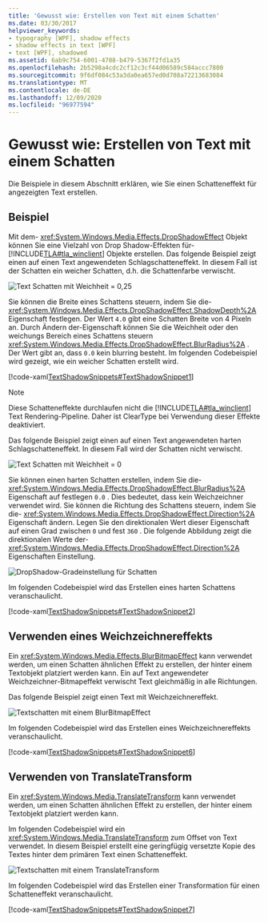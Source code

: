 ```yaml
---
title: 'Gewusst wie: Erstellen von Text mit einem Schatten'
ms.date: 03/30/2017
helpviewer_keywords:
- typography [WPF], shadow effects
- shadow effects in text [WPF]
- text [WPF], shadowed
ms.assetid: 6ab9c754-6001-4708-b479-5367f2fd1a35
ms.openlocfilehash: 2b5298a4cdc2cf12c3cf44d06589c584accc7800
ms.sourcegitcommit: 9f6df084c53a3da0ea657ed0d708a72213683084
ms.translationtype: MT
ms.contentlocale: de-DE
ms.lasthandoff: 12/09/2020
ms.locfileid: "96977594"
---
```

# <a name="how-to-create-text-with-a-shadow"></a>Gewusst wie: Erstellen von Text mit einem Schatten
Die Beispiele in diesem Abschnitt erklären, wie Sie einen Schatteneffekt für angezeigten Text erstellen.  
  
## <a name="example"></a>Beispiel  
 Mit dem- <xref:System.Windows.Media.Effects.DropShadowEffect> Objekt können Sie eine Vielzahl von Drop Shadow-Effekten für- [!INCLUDE[TLA#tla_winclient](../../../includes/tlasharptla-winclient-md.md)] Objekte erstellen. Das folgende Beispiel zeigt einen auf einen Text angewendeten Schlagschatteneffekt. In diesem Fall ist der Schatten ein weicher Schatten, d.h. die Schattenfarbe verwischt.  
  
 ![Text Schatten mit Weichheit &#61; 0,25](./media/how-to-create-text-with-a-shadow/drop-shadow-text-effect.jpg)
  
 Sie können die Breite eines Schattens steuern, indem Sie die- <xref:System.Windows.Media.Effects.DropShadowEffect.ShadowDepth%2A> Eigenschaft festlegen. Der Wert `4.0` gibt eine Schatten Breite von 4 Pixeln an. Durch Ändern der-Eigenschaft können Sie die Weichheit oder den weichungs Bereich eines Schattens steuern <xref:System.Windows.Media.Effects.DropShadowEffect.BlurRadius%2A> . Der Wert gibt an, dass `0.0` kein blurring besteht. Im folgenden Codebeispiel wird gezeigt, wie ein weicher Schatten erstellt wird.  
  
 [!code-xaml[TextShadowSnippets#TextShadowSnippet1](~/samples/snippets/csharp/VS_Snippets_Wpf/TextShadowSnippets/CS/SingleShadows.xaml#textshadowsnippet1)]  
  
> [!NOTE]
> Diese Schatteneffekte durchlaufen nicht die [!INCLUDE[TLA#tla_winclient](../../../includes/tlasharptla-winclient-md.md)] Text Rendering-Pipeline. Daher ist ClearType bei Verwendung dieser Effekte deaktiviert.  
  
 Das folgende Beispiel zeigt einen auf einen Text angewendeten harten Schlagschatteneffekt. In diesem Fall wird der Schatten nicht verwischt.  
  
 ![Text Schatten mit Weichheit &#61; 0](./media/how-to-create-text-with-a-shadow/text-shadow-softness.jpg)
  
 Sie können einen harten Schatten erstellen, indem Sie die- <xref:System.Windows.Media.Effects.DropShadowEffect.BlurRadius%2A> Eigenschaft auf festlegen `0.0` . Dies bedeutet, dass kein Weichzeichner verwendet wird. Sie können die Richtung des Schattens steuern, indem Sie die- <xref:System.Windows.Media.Effects.DropShadowEffect.Direction%2A> Eigenschaft ändern. Legen Sie den direktionalen Wert dieser Eigenschaft auf einen Grad zwischen `0` und fest `360` . Die folgende Abbildung zeigt die direktionalen Werte der- <xref:System.Windows.Media.Effects.DropShadowEffect.Direction%2A> Eigenschaften Einstellung.  
  
 ![DropShadow-Gradeinstellung für Schatten](./media/how-to-create-text-with-a-shadow/drop-shadow-degree-setting.png)
  
 Im folgenden Codebeispiel wird das Erstellen eines harten Schattens veranschaulicht.  
  
 [!code-xaml[TextShadowSnippets#TextShadowSnippet2](~/samples/snippets/csharp/VS_Snippets_Wpf/TextShadowSnippets/CS/SingleShadows.xaml#textshadowsnippet2)]  
  
## <a name="using-a-blur-effect"></a>Verwenden eines Weichzeichnereffekts  
 Ein <xref:System.Windows.Media.Effects.BlurBitmapEffect> kann verwendet werden, um einen Schatten ähnlichen Effekt zu erstellen, der hinter einem Textobjekt platziert werden kann. Ein auf Text angewendeter Weichzeichner-Bitmapeffekt verwischt Text gleichmäßig in alle Richtungen.  
  
 Das folgende Beispiel zeigt einen Text mit Weichzeichnereffekt.  
  
 ![Textschatten mit einem BlurBitmapEffect](./media/how-to-create-text-with-a-shadow/text-shadow-blur-effect.jpg)  
  
 Im folgenden Codebeispiel wird das Erstellen eines Weichzeichnereffekts veranschaulicht.  
  
 [!code-xaml[TextShadowSnippets#TextShadowSnippet6](~/samples/snippets/csharp/VS_Snippets_Wpf/TextShadowSnippets/CS/BlurShadows.xaml#textshadowsnippet6)]  
  
## <a name="using-a-translate-transform"></a>Verwenden von TranslateTransform  
 Ein <xref:System.Windows.Media.TranslateTransform> kann verwendet werden, um einen Schatten ähnlichen Effekt zu erstellen, der hinter einem Textobjekt platziert werden kann.  
  
 Im folgenden Codebeispiel wird ein <xref:System.Windows.Media.TranslateTransform> zum Offset von Text verwendet. In diesem Beispiel erstellt eine geringfügig versetzte Kopie des Textes hinter dem primären Text einen Schatteneffekt.  
  
 ![Textschatten mit einem TranslateTransform](./media/how-to-create-text-with-a-shadow/text-transform-shadow-effect.jpg)
  
 Im folgenden Codebeispiel wird das Erstellen einer Transformation für einen Schatteneffekt veranschaulicht.  
  
 [!code-xaml[TextShadowSnippets#TextShadowSnippet7](~/samples/snippets/csharp/VS_Snippets_Wpf/TextShadowSnippets/CS/TransformShadows.xaml#textshadowsnippet7)]
